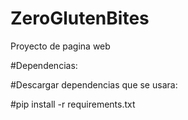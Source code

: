 # ZeroGlutenBites

Proyecto de pagina web

#Dependencias:

#Descargar dependencias que se usara:

#pip install -r requirements.txt

